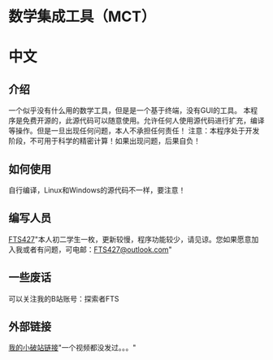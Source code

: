 数学集成工具（MCT）
===

# 中文
## 介绍
一个似乎没有什么用的数学工具，但是是一个基于终端，没有GUI的工具。
本程序是免费开源的，此源代码可以随意使用。允许任何人使用源代码进行扩充，编译等操作。但是一旦出现任何问题，本人不承担任何责任！
注意：本程序处于开发阶段，不可用于科学的精密计算！如果出现问题，后果自负！
## 如何使用
自行编译，Linux和Windows的源代码不一样，要注意！
## 编写人员
[FTS427](https://github.com/FTS427)"本人初二学生一枚，更新较慢，程序功能较少，请见谅。您如果愿意加入我或者有问题，可电邮：FTS427@outlook.com"
## 一些废话
可以关注我的B站账号：探索者FTS
## 外部链接
[我的小破站链接](https://space.bilibili.com/1978537245?spm_id_from=333.1007.0.0)"一个视频都没发过。。。"
